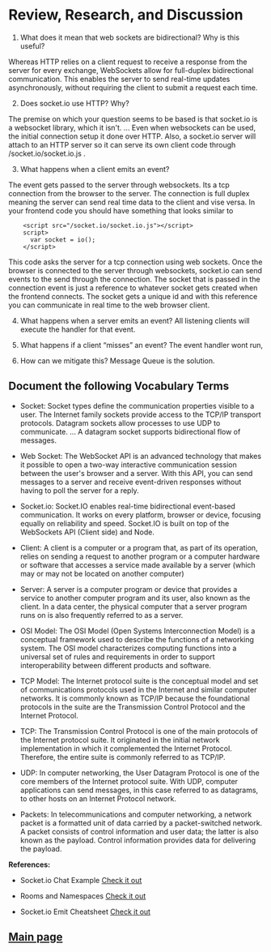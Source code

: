 # Review, Research, and Discussion

1. What does it mean that web sockets are bidirectional? Why is this useful?

Whereas HTTP relies on a client request to receive a response from the server for every exchange, WebSockets allow for full-duplex bidirectional communication. This enables the server to send real-time updates asynchronously, without requiring the client to submit a request each time.

2. Does socket.io use HTTP? Why?

The premise on which your question seems to be based is that socket.io is a websocket library, which it isn't. ... Even when websockets can be used, the initial connection setup it done over HTTP. Also, a socket.io server will attach to an HTTP server so it can serve its own client code through /socket.io/socket.io.js .

3. What happens when a client emits an event?

The event gets passed to the server through websockets. Its a tcp connection from the browser to the server. The connection is full duplex meaning the server can send real time data to the client and vise versa.
In your frontend code you should have something that looks similar to

        <script src="/socket.io/socket.io.js"></script>
        script>
          var socket = io();
        </script>

This code asks the server for a tcp connection using web sockets. Once the browser is connected to the server through websockets, socket.io can send events to the send through the connection.
The socket that is passed in the connection event is just a reference to whatever socket gets created when the frontend connects. The socket gets a unique id and with this reference you can communicate in real time to the web browser client.

4. What happens when a server emits an event?
All listening clients will execute the handler for that event.

5. What happens if a client “misses” an event?
The event handler wont run,

6. How can we mitigate this?
Message Queue is the solution.

## Document the following Vocabulary Terms

- Socket:
Socket types define the communication properties visible to a user. The Internet family sockets provide access to the TCP/IP transport protocols. Datagram sockets allow processes to use UDP to communicate. ... A datagram socket supports bidirectional flow of messages.

- Web Socket:
The WebSocket API is an advanced technology that makes it possible to open a two-way interactive communication session between the user's browser and a server. With this API, you can send messages to a server and receive event-driven responses without having to poll the server for a reply.

- Socket.io:
Socket.IO enables real-time bidirectional event-based communication. It works on every platform, browser or device, focusing equally on reliability and speed. Socket.IO is built on top of the WebSockets API (Client side) and Node.

- Client:
A client is a computer or a program that, as part of its operation, relies on sending a request to another program or a computer hardware or software that accesses a service made available by a server (which may or may not be located on another computer)

- Server:
A server is a computer program or device that provides a service to another computer program and its user, also known as the client. In a data center, the physical computer that a server program runs on is also frequently referred to as a server.

- OSI Model:
The OSI Model (Open Systems Interconnection Model) is a conceptual framework used to describe the functions of a networking system. The OSI model characterizes computing functions into a universal set of rules and requirements in order to support interoperability between different products and software.

- TCP Model:
The Internet protocol suite is the conceptual model and set of communications protocols used in the Internet and similar computer networks. It is commonly known as TCP/IP because the foundational protocols in the suite are the Transmission Control Protocol and the Internet Protocol.

- TCP:
The Transmission Control Protocol is one of the main protocols of the Internet protocol suite. It originated in the initial network implementation in which it complemented the Internet Protocol. Therefore, the entire suite is commonly referred to as TCP/IP.

- UDP:
In computer networking, the User Datagram Protocol is one of the core members of the Internet protocol suite. With UDP, computer applications can send messages, in this case referred to as datagrams, to other hosts on an Internet Protocol network.

- Packets:
In telecommunications and computer networking, a network packet is a formatted unit of data carried by a packet-switched network. A packet consists of control information and user data; the latter is also known as the payload. Control information provides data for delivering the payload.

**References:**

- Socket.io Chat Example [Check it out](https://socket.io/get-started/chat/)

- Rooms and Namespaces [Check it out](https://socket.io/docs/v3/rooms/index.html)

- Socket.io Emit Cheatsheet [Check it out](https://socket.io/docs/v3/emit-cheatsheet/index.html)

## [Main page](https://amjadmesmar.github.io/reading-notes/)
